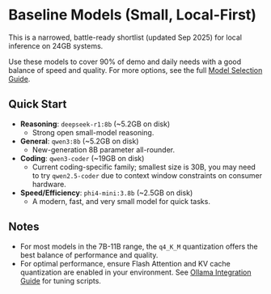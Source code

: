 # Baseline Models (Small, Local-First)

This is a narrowed, battle-ready shortlist (updated Sep 2025) for local inference on 24GB systems.

Use these models to cover 90% of demo and daily needs with a good balance of speed and quality. For more options, see
the full [Model Selection Guide](./MODEL_SELECTION_GUIDE.md).

## Quick Start

- **Reasoning**: `deepseek-r1:8b` (~5.2GB on disk)
  - Strong open small-model reasoning.
- **General**: `qwen3:8b` (~5.2GB on disk)
  - New-generation 8B parameter all-rounder.
- **Coding**: `qwen3-coder` (~19GB on disk)
  - Current coding-specific family; smallest size is 30B, you may need to try `qwen2.5-coder` due to context window
    constraints on consumer hardware.
- **Speed/Efficiency**: `phi4-mini:3.8b` (~2.5GB on disk)
  - A modern, fast, and very small model for quick tasks.

## Notes

- For most models in the 7B-11B range, the `q4_K_M` quantization offers the best balance of performance and quality.
- For optimal performance, ensure Flash Attention and KV cache quantization are enabled in your environment. See
  [Ollama Integration Guide](./OLLAMA_INTEGRATION.md) for tuning scripts.
